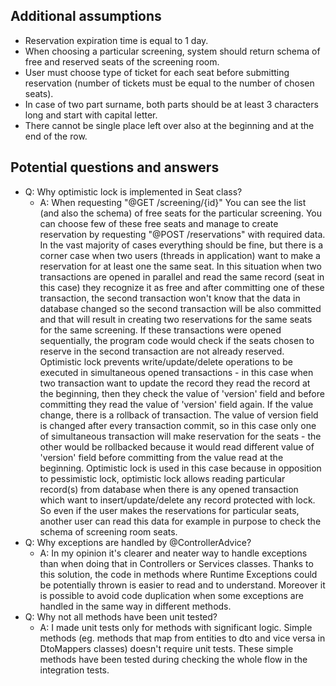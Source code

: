 ## Additional assumptions
* Reservation expiration time is equal to 1 day.
* When choosing a particular screening, system should return schema of free and reserved seats of the screening room.
* User must choose type of ticket for each seat before submitting reservation (number of tickets must be equal to the number of chosen seats).
* In case of two part surname, both parts should be at least 3 characters long and start with capital letter.
* There cannot be single place left over also at the beginning and at the end of the row.

## Potential questions and answers
* Q: Why optimistic lock is implemented in Seat class?
  * A: When requesting "@GET /screening/{id}" You can see the list (and also the schema) of free seats for the particular screening. You can choose few of these free seats and manage to create reservation by requesting "@POST /reservations" with required data. In the vast majority of cases everything should be fine, but there is a corner case when two users (threads in application) want to make a reservation for at least one the same seat. In this situation when two transactions are opened in parallel and read the same record (seat in this case) they recognize it as free and after committing one of these transaction, the second transaction won't know that the data in database changed so the second transaction will be also committed and that will result in creating two reservations for the same seats for the same screening. If these transactions were opened sequentially, the program code would check if the seats chosen to reserve in the second transaction are not already reserved. Optimistic lock prevents write/update/delete operations to be executed in simultaneous opened transactions - in this case when two transaction want to update the record they read the record at the beginning, then they check the value of 'version' field and before committing they read the value of 'version' field again. If the value change, there is a rollback of transaction. The value of version field is changed after every transaction commit, so in this case only one of simultaneous transaction will make reservation for the seats - the other would be rollbacked because it would read different value of 'version' field before committing from the value read at the beginning. Optimistic lock is used in this case because in opposition to pessimistic lock, optimistic lock allows reading particular record(s) from database when there is any opened transaction which want to insert/update/delete any record protected with lock. So even if the user makes the reservations for particular seats, another user can read this data for example in purpose to check the schema of screening room seats. 
* Q: Why exceptions are handled by @ControllerAdvice?
  * A: In my opinion it's clearer and neater way to handle exceptions than when doing that in Controllers or Services classes. Thanks to this solution, the code in methods where Runtime Exceptions could be potentially thrown is easier to read and to understand. Moreover it is possible to avoid code duplication when some exceptions are handled in the same way in different methods.
* Q: Why not all methods have been unit tested?
  * A: I made unit tests only for methods with significant logic. Simple methods (eg. methods that map from entities to dto and vice versa in DtoMappers classes) doesn't require unit tests. These simple methods have been tested during checking the whole flow in the integration tests. 
  